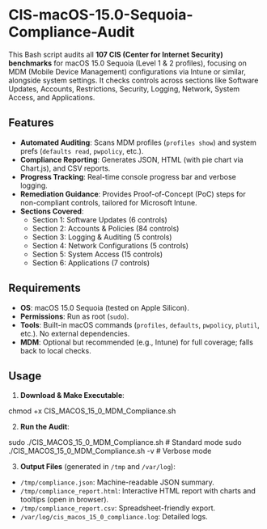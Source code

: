 # CIS-macOS-15.0-Sequoia-Compliance-Audit

This Bash script audits all **107 CIS (Center for Internet Security) benchmarks** for macOS 15.0 Sequoia (Level 1 & 2 profiles), focusing on MDM (Mobile Device Management) configurations via Intune or similar, alongside system settings. It checks controls across sections like Software Updates, Accounts, Restrictions, Security, Logging, Network, System Access, and Applications.

## Features
- **Automated Auditing**: Scans MDM profiles (`profiles show`) and system prefs (`defaults read`, `pwpolicy`, etc.).
- **Compliance Reporting**: Generates JSON, HTML (with pie chart via Chart.js), and CSV reports.
- **Progress Tracking**: Real-time console progress bar and verbose logging.
- **Remediation Guidance**: Provides Proof-of-Concept (PoC) steps for non-compliant controls, tailored for Microsoft Intune.
- **Sections Covered**:
  - Section 1: Software Updates (6 controls)
  - Section 2: Accounts & Policies (84 controls)
  - Section 3: Logging & Auditing (5 controls)
  - Section 4: Network Configurations (5 controls)
  - Section 5: System Access (15 controls)
  - Section 6: Applications (7 controls)

## Requirements
- **OS**: macOS 15.0 Sequoia (tested on Apple Silicon).
- **Permissions**: Run as root (`sudo`).
- **Tools**: Built-in macOS commands (`profiles`, `defaults`, `pwpolicy`, `plutil`, etc.). No external dependencies.
- **MDM**: Optional but recommended (e.g., Intune) for full coverage; falls back to local checks.

## Usage
1. **Download & Make Executable**:
   
chmod +x CIS_MACOS_15_0_MDM_Compliance.sh

2. **Run the Audit**:

sudo ./CIS_MACOS_15_0_MDM_Compliance.sh         # Standard mode
sudo ./CIS_MACOS_15_0_MDM_Compliance.sh -v      # Verbose mode

3. **Output Files** (generated in `/tmp` and `/var/log`):
- `/tmp/compliance.json`: Machine-readable JSON summary.
- `/tmp/compliance_report.html`: Interactive HTML report with charts and tooltips (open in browser).
- `/tmp/compliance_report.csv`: Spreadsheet-friendly export.
- `/var/log/cis_macos_15_0_compliance.log`: Detailed logs.
